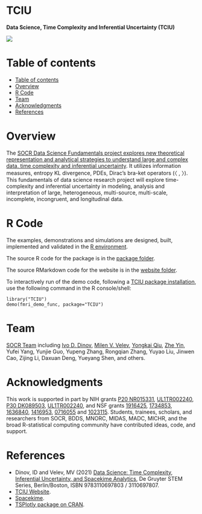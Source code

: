 # TCIU

**Data Science, Time Complexity and Inferential Uncertainty (TCIU)**

<a href="http://socr.umich.edu/TCIU"><img align="middle" src="https://raw.githubusercontent.com/SOCR/TCIU/master/images/TCUI_P1.png"></a>

Table of contents
=================

<!--ts-->
   * [Table of contents](#table-of-contents)
   * [Overview](#overview)
   * [R Code](#r-code)
   * [Team](#team)
   * [Acknowledgments](#acknowledgments)
   * [References](#references)
<!--te-->


Overview
========

The [SOCR Data Science Fundamentals project explores new theoretical representation and analytical strategies to understand large and complex data, time complexity and inferential uncertainty](http://www.socr.umich.edu/TCIU/). It utilizes information measures, entropy KL divergence, PDEs, Dirac’s bra-ket operators (&#12296; , &#12297;). This fundamentals of data science research project will explore time-complexity and inferential uncertainty in modeling, analysis and interpretation of large, heterogeneous, multi-source, multi-scale, incomplete, incongruent, and longitudinal data. 

R Code
======

The examples, demonstrations and simulations are designed, built, implemented and validated in the [R environment](https://www.r-project.org). 

The source R code for the package is in the [package folder](https://github.com/SOCR/TCIU/tree/master/package).

The source RMarkdown code for the website is in the [website folder](https://github.com/SOCR/TCIU/tree/master/website).

To interactively run of the demo code, following a [TCIU package installation](https://github.com/SOCR/TCIU/tree/master/package/TCIU), use the following command in the R console/shell:
```{r}
library("TCIU")
demo(fmri_demo_func, package="TCIU")
```

Team
====

[SOCR Team](http://www.socr.umich.edu/people/) including [Ivo D. Dinov](http://umich.edu/~dinov), [Milen V. Velev]( http://www.socr.umich.edu/people/Milen_Velev.html), [Yongkai Qiu]( http://www.socr.umich.edu/people/Yongkai_Qiu.html), [Zhe Yin]( http://www.socr.umich.edu/people/Zhe_Yin.html), Yufei Yang, Yunjie Guo, Yupeng Zhang, Rongqian Zhang, Yuyao Liu, Jinwen Cao, Zijing Li, Daxuan Deng, Yueyang Shen, and others.

Acknowledgments
===============

This work is supported in part by NIH grants [P20 NR015331](www.socr.umich.edu/CSCD), [UL1TR002240](https://projectreporter.nih.gov/project_info_description.cfm?aid=9491961&icde=39078316), [P30 DK089503](http://mmoc.med.umich.edu/), [UL1TR002240](https://www.michr.umich.edu), and NSF grants [1916425](http://midas.umich.edu/), [1734853](http://brain-life.org/), [1636840](http://neurosciencenetwork.org/), [1416953](http://distributome.org), [0716055](http://socr.umich.edu) and [1023115](http://distributome.org). Students, trainees, scholars, and researchers from SOCR, BDDS, MNORC, MIDAS, MADC, MICHR, and the broad R-statistical computing community have contributed ideas, code, and support.

References
==========

* Dinov, ID and Velev, MV (2021) [Data Science: Time Complexity, Inferential Uncertainty, and Spacekime Analytics](https://www.degruyter.com/view/title/576646), De Gruyter STEM Series, Berlin/Boston, ISBN 9783110697803 / 3110697807. 
* [TCIU Website](https://tciu.predictive.space/).
* [Spacekime](https://Spacekime.org).
* [TSPlotly package on CRAN](https://cran.r-project.org/web/packages/TSplotly/index.html).
